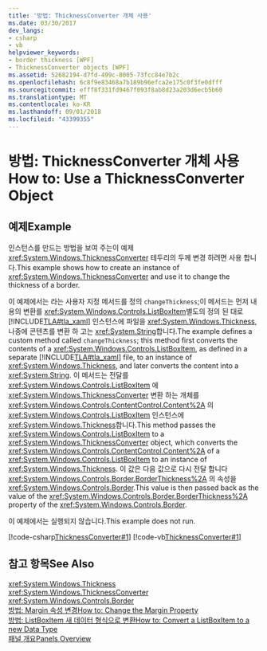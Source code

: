 ```yaml
---
title: '방법: ThicknessConverter 개체 사용'
ms.date: 03/30/2017
dev_langs:
- csharp
- vb
helpviewer_keywords:
- border thickness [WPF]
- ThicknessConverter objects [WPF]
ms.assetid: 52682194-d7fd-499c-8005-73fcc84e7b2c
ms.openlocfilehash: 6c8f9e83468a7b189b96efca2e175c0f3fe0dfff
ms.sourcegitcommit: efff8f331fd9467f093f8ab8d23a203d6ecb5b60
ms.translationtype: MT
ms.contentlocale: ko-KR
ms.lasthandoff: 09/01/2018
ms.locfileid: "43399355"
---
```

# <a name="how-to-use-a-thicknessconverter-object"></a><span data-ttu-id="56579-102">방법: ThicknessConverter 개체 사용</span><span class="sxs-lookup"><span data-stu-id="56579-102">How to: Use a ThicknessConverter Object</span></span>
## <a name="example"></a><span data-ttu-id="56579-103">예제</span><span class="sxs-lookup"><span data-stu-id="56579-103">Example</span></span>  
 <span data-ttu-id="56579-104">인스턴스를 만드는 방법을 보여 주는이 예제 <xref:System.Windows.ThicknessConverter> 테두리의 두께 변경 하려면 사용 합니다.</span><span class="sxs-lookup"><span data-stu-id="56579-104">This example shows how to create an instance of <xref:System.Windows.ThicknessConverter> and use it to change the thickness of a border.</span></span>  
  
 <span data-ttu-id="56579-105">이 예제에서는 라는 사용자 지정 메서드를 정의 `changeThickness`;이 메서드는 먼저 내용의 변환를 <xref:System.Windows.Controls.ListBoxItem>별도의 정의 된 대로 [!INCLUDE[TLA#tla_xaml](../../../../includes/tlasharptla-xaml-md.md)] 인스턴스에 파일을 <xref:System.Windows.Thickness>, 나중에 콘텐츠를 변환 하 고는 <xref:System.String>합니다.</span><span class="sxs-lookup"><span data-stu-id="56579-105">The example defines a custom method called `changeThickness`; this method first converts the contents of a <xref:System.Windows.Controls.ListBoxItem>, as defined in a separate [!INCLUDE[TLA#tla_xaml](../../../../includes/tlasharptla-xaml-md.md)] file, to an instance of <xref:System.Windows.Thickness>, and later converts the content into a <xref:System.String>.</span></span> <span data-ttu-id="56579-106">이 메서드는 전달를 <xref:System.Windows.Controls.ListBoxItem> 에 <xref:System.Windows.ThicknessConverter> 변환 하는 개체를 <xref:System.Windows.Controls.ContentControl.Content%2A> 의 <xref:System.Windows.Controls.ListBoxItem> 인스턴스에 <xref:System.Windows.Thickness>합니다.</span><span class="sxs-lookup"><span data-stu-id="56579-106">This method passes the <xref:System.Windows.Controls.ListBoxItem> to a <xref:System.Windows.ThicknessConverter> object, which converts the <xref:System.Windows.Controls.ContentControl.Content%2A> of a <xref:System.Windows.Controls.ListBoxItem> to an instance of <xref:System.Windows.Thickness>.</span></span> <span data-ttu-id="56579-107">이 값은 다음 값으로 다시 전달 합니다 <xref:System.Windows.Controls.Border.BorderThickness%2A> 의 속성을 <xref:System.Windows.Controls.Border>.</span><span class="sxs-lookup"><span data-stu-id="56579-107">This value is then passed back as the value of the <xref:System.Windows.Controls.Border.BorderThickness%2A> property of the <xref:System.Windows.Controls.Border>.</span></span>  
  
 <span data-ttu-id="56579-108">이 예제에서는 실행되지 않습니다.</span><span class="sxs-lookup"><span data-stu-id="56579-108">This example does not run.</span></span>  
  
 [!code-csharp[ThicknessConverter#1](../../../../samples/snippets/csharp/VS_Snippets_Wpf/ThicknessConverter/CSharp/Window1.xaml.cs#1)]
 [!code-vb[ThicknessConverter#1](../../../../samples/snippets/visualbasic/VS_Snippets_Wpf/ThicknessConverter/VisualBasic/Window1.xaml.vb#1)]  
  
## <a name="see-also"></a><span data-ttu-id="56579-109">참고 항목</span><span class="sxs-lookup"><span data-stu-id="56579-109">See Also</span></span>  
 <xref:System.Windows.Thickness>  
 <xref:System.Windows.ThicknessConverter>  
 <xref:System.Windows.Controls.Border>  
 [<span data-ttu-id="56579-110">방법: Margin 속성 변경</span><span class="sxs-lookup"><span data-stu-id="56579-110">How to: Change the Margin Property</span></span>](https://msdn.microsoft.com/library/8a313efd-5f99-4097-b4c1-8fa49d8379a2)  
 [<span data-ttu-id="56579-111">방법: ListBoxItem 새 데이터 형식으로 변환</span><span class="sxs-lookup"><span data-stu-id="56579-111">How to: Convert a ListBoxItem to a new Data Type</span></span>](https://msdn.microsoft.com/library/7a080b88-184e-4b27-bb61-d42bafba9727)  
 [<span data-ttu-id="56579-112">패널 개요</span><span class="sxs-lookup"><span data-stu-id="56579-112">Panels Overview</span></span>](../../../../docs/framework/wpf/controls/panels-overview.md)
